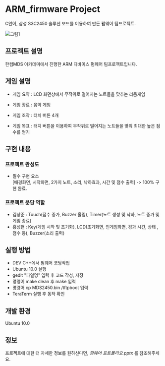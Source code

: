 # ARM_firmware Project
C언어, 삼성 S3C2450 솔루션 보드를 이용하여 만든 펌웨어 팀프로젝트.

![그림1](https://github.com/ksj32/ARM_firmware/assets/77198732/0f9d1f67-029c-42cf-9c72-bceefcfd10cd)

## 프로젝트 설명

한컴MDS 아카데미에서 진행한 ARM 디바이스 펌웨어 팀프로젝트입니다.

## 게임 설명

- 게임 요약 : LCD 화면상에서 무작위로 떨어지는 노트들을 맞추는 리듬게임

- 게임 장르 :  음악 게임

- 게임 조작 : 터치 버튼 4개

- 게임 목표 : 터치 버튼을 이용하여 무작위로 떨어지는 노트들을 맞춰 최대한 높은 점수를 얻기

## 구현 내용

### 프로젝트 완성도

- 필수 구현 요소  <br>
[배경화면, 시작화면, 2가지 노트, 소리, 낙하효과, 시간 및 점수 출력] -> 100% 구현 완료.


### 프로젝트 분담 역할

- 김상준 : Touch(점수 증가, Buzzer 울림), Timer(노트 생성 및 낙하, 노트 증가 및 게임 종료)
- 홍성현 : Key(게임 시작 및 초기화), LCD(초기화면, 인게임화면, 경과 시간, 상태 ,점수 등), Buzzer(소리 출력)

## 실행 방법

- DEV C++에서 펌웨어 코딩작업
- Ubuntu 10.0 실행
- gedit "파일명" 입력 후 코드 작성, 저장
- 명령어 make clean 후 make 입력
- 명령어 cp MDS2450.bin /tftpboot 입력
- TeraTerm 실행 후 동작 확인

## 개발 환경

Ubuntu 10.0

## 정보

프로젝트에 대한 더 자세한 정보를 원하신다면, _펌웨어 포트폴리오.pptx_ 를 참조해주세요.
